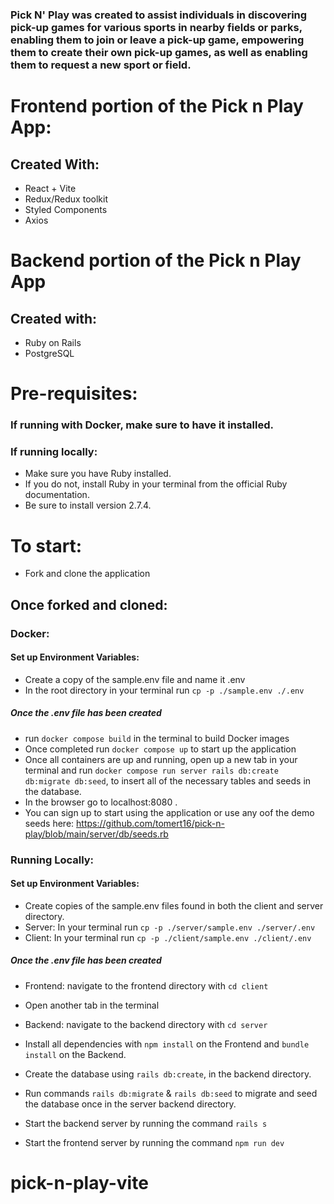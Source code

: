 ### Pick N' Play was created to assist individuals in discovering pick-up games for various sports in nearby fields or parks, enabling them to join or leave a pick-up game, empowering them to create their own pick-up games, as well as enabling them to request a new sport or field.
# Frontend portion of the Pick n Play App:
## Created With: 
+ React + Vite
+ Redux/Redux toolkit
+ Styled Components
+ Axios
# Backend portion of the Pick n Play App
## Created with:
+ Ruby on Rails
+ PostgreSQL

# Pre-requisites:
### If running with Docker, make sure to have it installed.
### If running locally:
- Make sure you have Ruby installed.
- If you do not, install Ruby in your terminal from the official Ruby documentation.
- Be sure to install version 2.7.4. 
# To start:
- Fork and clone the application
## Once forked and cloned:
### Docker:
#### Set up Environment Variables:
- Create a copy of the sample.env file and name it .env
- In the root directory in your terminal run `cp -p ./sample.env ./.env`
##### Once the .env file has been created
- run `docker compose build` in the terminal to build Docker images
- Once completed run `docker compose up` to start up the application
- Once all containers are up and running, open up a new tab in your terminal and run `docker compose run server rails db:create db:migrate db:seed`, to insert all of the necessary tables and seeds in the database. 
- In the browser go to localhost:8080 .
- You can sign up to start using the application or use any oof the demo seeds here: https://github.com/tomert16/pick-n-play/blob/main/server/db/seeds.rb 
### Running Locally:
#### Set up Environment Variables:
- Create copies of the sample.env files found in both the client and server directory.
- Server: In your terminal run `cp -p ./server/sample.env ./server/.env`
- Client: In your terminal run `cp -p ./client/sample.env ./client/.env`
##### Once the .env file has been created
- Frontend: navigate to the frontend directory with `cd client`
- Open another tab in the terminal
- Backend: navigate to the backend directory with `cd server`
- Install all dependencies with `npm install` on the Frontend and `bundle install` on the Backend.
- Create the database using `rails db:create`, in the backend directory.
- Run commands `rails db:migrate` & `rails db:seed` to migrate and seed the database once in the server backend directory.

- Start the backend server by running the command `rails s` <br/>
- Start the frontend server by running the command `npm run dev`
# pick-n-play-vite

